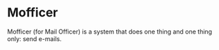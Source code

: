 # Mofficer

Mofficer (for Mail Officer) is a system that does one thing and one thing only: send e-mails.
